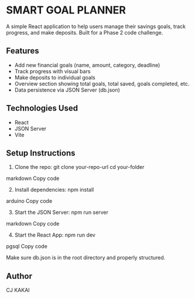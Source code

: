 # SMART GOAL PLANNER

A simple React application to help users manage their savings goals, track progress, and make deposits. Built for a Phase 2 code challenge.

## Features

- Add new financial goals (name, amount, category, deadline)
- Track progress with visual bars
- Make deposits to individual goals
- Overview section showing total goals, total saved, goals completed, etc.
- Data persistence via JSON Server (db.json)

## Technologies Used

- React
- JSON Server
- Vite

## Setup Instructions

1. Clone the repo:
git clone your-repo-url
cd your-folder

markdown
Copy code

2. Install dependencies:
npm install

arduino
Copy code

3. Start the JSON Server:
npm run server

markdown
Copy code

4. Start the React App:
npm run dev

pgsql
Copy code

Make sure db.json is in the root directory and properly structured.

## Author

CJ KAKAI
